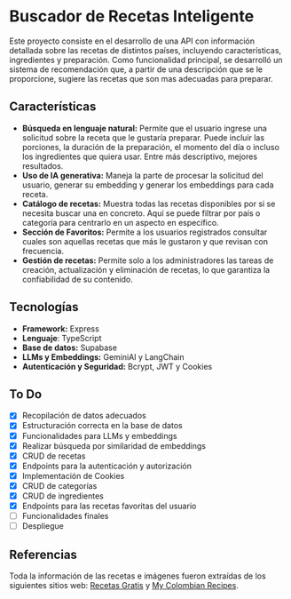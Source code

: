 # Buscador de Recetas Inteligente
Este proyecto consiste en el desarrollo de una API con información detallada sobre las recetas de distintos países, incluyendo características, ingredientes y preparación. Como funcionalidad principal, se desarrolló un sistema de recomendación que, a partir de una descripción que se le proporcione, sugiere las recetas que son mas adecuadas para preparar.

## Características

- **Búsqueda en lenguaje natural:** Permite que el usuario ingrese una solicitud sobre la receta que le gustaría preparar. Puede incluir las porciones, la duración de la preparación, el momento del día o incluso los ingredientes que quiera usar. Entre más descriptivo, mejores resultados.
- **Uso de IA generativa:** Maneja la parte de procesar la solicitud del usuario, generar su embedding y generar los embeddings para cada receta.
- **Catálogo de recetas:** Muestra todas las recetas disponibles por si se necesita buscar una en concreto. Aquí se puede filtrar por país o categoría para centrarlo en un aspecto en específico.
- **Sección de Favoritos:** Permite a los usuarios registrados consultar cuales son aquellas recetas que más le gustaron y que revisan con frecuencia.
- **Gestión de recetas:** Permite solo a los administradores las tareas de creación, actualización y eliminación de recetas, lo que garantiza la confiabilidad de su contenido.

## Tecnologías

- **Framework:** Express
- **Lenguaje**: TypeScript
- **Base de datos:** Supabase
- **LLMs y Embeddings:** GeminiAI y LangChain
- **Autenticación y Seguridad:** Bcrypt, JWT y Cookies

## To Do

- [X] Recopilación de datos adecuados
- [X] Estructuración correcta en la base de datos
- [X] Funcionalidades para LLMs y embeddings
- [X] Realizar búsqueda por similaridad de embeddings
- [X] CRUD de recetas
- [X] Endpoints para la autenticación y autorización
- [X] Implementación de Cookies
- [X] CRUD de categorías
- [X] CRUD de ingredientes
- [X] Endpoints para las recetas favoritas del usuario
- [ ] Funcionalidades finales
- [ ] Despliegue

## Referencias
Toda la información de las recetas e imágenes fueron extraídas de los siguientes sitios web: [Recetas Gratis](https://www.recetasgratis.net/) y [My Colombian Recipes](https://www.mycolombianrecipes.com/).